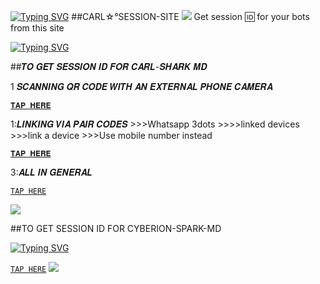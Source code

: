
[![Typing SVG](https://readme-typing-svg.herokuapp.com?font=Rockstar-ExtraBold&color=blue&lines=CARL+SESSION+SITE+)](https://git.io/typing-svg)
##CARL☆°SESSION-SITE 
<a><img src='https://i.imgur.com/LyHic3i.gif'/></a>
Get session 🆔 for your bots from this site


[![Typing SVG](https://readme-typing-svg.herokuapp.com?font=Rockstar-ExtraBold&color=blue&lines=𝗦𝗘𝗦𝗦𝗜𝗢𝗡+𝗜𝗗+𝗙𝗢𝗥+𝗖𝗔𝗥𝗟+𝗦𝗛𝗔𝗥𝗞+𝗠𝗗)](https://git.io/typing-svg)


 ##𝑻𝑶 𝑮𝑬𝑻 𝑺𝑬𝑺𝑺𝑰𝑶𝑵 𝑰𝑫 𝑭𝑶𝑹 𝑪𝑨𝑹𝑳-𝑺𝑯𝑨𝑹𝑲 𝑴𝑫

 
  1 𝑺𝑪𝑨𝑵𝑵𝑰𝑵𝑮 𝑸𝑹 𝑪𝑶𝑫𝑬 𝑾𝑰𝑻𝑯 𝑨𝑵 𝑬𝑿𝑻𝑬𝑹𝑵𝑨𝑳 𝑷𝑯𝑶𝑵𝑬 𝑪𝑨𝑴𝑬𝑹𝑨
  
  [`𝐓𝐀𝐏 𝐇𝐄𝐑𝐄`](https://carlsharkmd-15a24b45fb87.herokuapp.com/qr)

  1:𝑳𝑰𝑵𝑲𝑰𝑵𝑮 𝑽𝑰𝑨 𝑷𝑨𝑰𝑹 𝑪𝑶𝑫𝑬𝑺
          >>>Whatsapp 3dots >>>>linked devices >>>link a device >>>Use mobile number instead
          
   [`𝐓𝐀𝐏 𝐇𝐄𝐑𝐄`](https://carlsharkmd-15a24b45fb87.herokuapp.com/pair)

  3:𝑨𝑳𝑳 𝑰𝑵 𝑮𝑬𝑵𝑬𝑹𝑨𝑳
   
   [`TAP HERE`](https://carlsharkmd-15a24b45fb87.herokuapp.com)

 

<a><img src='https://i.imgur.com/LyHic3i.gif'/></a>

##TO GET SESSION ID FOR CYBERION-SPARK-MD 


[![Typing SVG](https://readme-typing-svg.herokuapp.com?font=Rockstar-ExtraBold&color=blue&lines=𝗦𝗘𝗦𝗦𝗜𝗢𝗡+𝗜𝗗+𝗙𝗢𝗥+𝗖𝗬𝗕𝗘𝗥𝗜𝗢𝗡+𝗦𝗣𝗔𝗥𝗞+𝗠𝗗)](https://git.io/typing-svg)


 [`TAP HERE`](https://cyberionsparkmd-68c4a6459d3b.herokuapp.com)
<a><img src='https://i.imgur.com/LyHic3i.gif'/></a>

